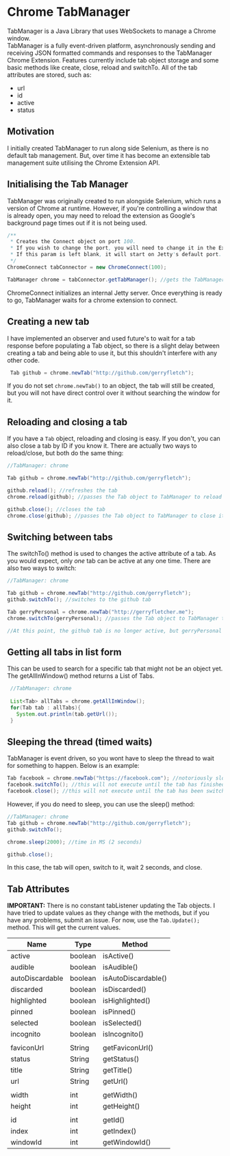 # Chrome TabManager
TabManager is a Java Library that uses WebSockets to manage a Chrome window.<br>
TabManager is a fully event-driven platform, asynchronously sending and receiving JSON formatted commands and responses to the TabManager Chrome Extension. Features currently include tab object storage and some basic methods like create, close, reload and switchTo. All of the tab attributes are stored, such as:
 - url
 - id
 - active
 - status
 
 ## Motivation
 I initially created TabManager to run along side Selenium, as there is no default tab management. But, over time it has become an extensible tab management suite utilising the Chrome Extension API.
 
 ## Initialising the Tab Manager
 TabManager was originally created to run alongside Selenium, which runs a version of Chrome at runtime. However, if you're controlling a window that is already open, you may need to reload the extension as Google's background page times out if it is not being used.
 
 ```Java
 /**
  * Creates the Connect object on port 100.
  * If you wish to change the port, you will need to change it in the Extension 'background.js' too.
  * If this param is left blank, it will start on Jetty's default port.
  */
 ChromeConnect tabConnector = new ChromeConnect(100);
 
 TabManager chrome = tabConnector.getTabManager(); //gets the TabManager object
 ```
 
 ChromeConnect initializes an internal Jetty server. Once everything is ready to go, TabManager waits for a chrome extension to connect.
 
 ## Creating a new tab
 I have implemented an observer and used future's to wait for a tab response before populating a Tab object, so there is a slight delay between creating a tab and being able to use it, but this shouldn't interfere with any other code.

```Java
 Tab github = chrome.newTab("http://github.com/gerryfletch");
 ```
 If you do not set `chrome.newTab()` to an object, the tab will still be created, but you will not have direct control over it without searching the window for it.
 
 ## Reloading and closing a tab
 If you have a `Tab` object, reloading and closing is easy. If you don't, you can also close a tab by ID if you know it. There are actually two ways to reload/close, but both do the same thing:
 ```Java
 //TabManager: chrome
 
 Tab github = chrome.newTab("http://github.com/gerryfletch");
 
 github.reload(); //refreshes the tab
 chrome.reload(github); //passes the Tab object to TabManager to reload it
 
 github.close(); //closes the tab
 chrome.close(github); //passes the Tab object to TabManager to close it
 ```
 
 ## Switching between tabs
 The switchTo() method is used to changes the active attribute of a tab. As you would expect, only *one* tab can be active at any one time. There are also two ways to switch:
 ```Java
 //TabManager: chrome
 
 Tab github = chrome.newTab("http://github.com/gerryfletch");
 github.switchTo(); //switches to the github tab
 
 Tab gerryPersonal = chrome.newTab("http://gerryfletcher.me");
 chrome.switchTo(gerryPersonal); //passes the Tab object to TabManager to switch to it
 
 //At this point, the github tab is no longer active, but gerryPersonal is.
 ```
 
 ## Getting all tabs in list form
 This can be used to search for a specific tab that might not be an object yet. The getAllInWindow() method returns a List of Tabs.
 ```Java
  //TabManager: chrome
  
  List<Tab> allTabs = chrome.getAllInWindow();
  for(Tab tab : allTabs){
    System.out.println(tab.getUrl());
  }
 ```
 
 ## Sleeping the thread (timed waits)
 TabManager is event driven, so you wont have to sleep the thread to wait for something to happen. Below is an example:
 ```Java
 Tab facebook = chrome.newTab("https://facebook.com"); //notoriously slow to load!
 facebook.switchTo(); //this will not execute until the tab has finished loading
 facebook.close(); //this will not execute until the tab has been switched to
 ```
 
 However, if you do need to sleep, you can use the sleep() method:
 
 ```Java
 //TabManager: chrome
 Tab github = chrome.newTab("http://github.com/gerryfletch");
 github.switchTo();
 
 chrome.sleep(2000); //time in MS (2 seconds)
 
 github.close();
 ```
 In this case, the tab will open, switch to it, wait 2 seconds, and close.
 
 ## Tab Attributes
 **IMPORTANT:** There is no constant tabListener updating the Tab objects. I have tried to update values as they change with the methods, but if you have any problems, submit an issue. For now, use the `Tab.Update();` method. This will get the current values.
 
| Name            | Type    | Method              |
|-----------------|---------|---------------------|
| active          | boolean | isActive()          |
| audible         | boolean | isAudible()         |
| autoDiscardable | boolean | isAutoDiscardable() |
| discarded       | boolean | isDiscarded()       |
| highlighted     | boolean | isHighlighted()     |
| pinned          | boolean | isPinned()          |
| selected        | boolean | isSelected()        |
| incognito       | boolean | isIncognito()       |
|                 |         |                     |
| faviconUrl      | String  | getFaviconUrl()     |
| status          | String  | getStatus()         |
| title           | String  | getTitle()          |
| url             | String  | getUrl()            |
|                 |         |                     |
| width           | int     | getWidth()          |
| height          | int     | getHeight()         |
|                 |         |                     |
| id              | int     | getId()             |
| index           | int     | getIndex()          |
| windowId        | int     | getWindowId()       |
